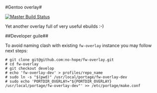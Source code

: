 #Gentoo overlay#

[![Master Build Status](https://travis-ci.org/no-hope/fw-overlay.svg?branch=master)](https://travis-ci.org/no-hope/fw-overlay)

Yet another overlay full of very useful ebuilds :-)

##Developer guile##

To avoid naming clash with existing `fw-overlay` instance you may follow next steps:

    # git clone git@github.com:no-hope/fw-overlay.git
    # cd fw-overlay
    # git checkout develop
    # echo 'fw-overlay-dev' > profiles/repo_name
    # sudo ln -s "$(pwd)" /usr/local/portage/fw-overlay-dev
    # sudo echo 'PORTDIR_OVERLAY="${PORTDIR_OVERLAY} /usr/local/portage/fw-overlay-dev"' >> /etc/portage/make.conf
